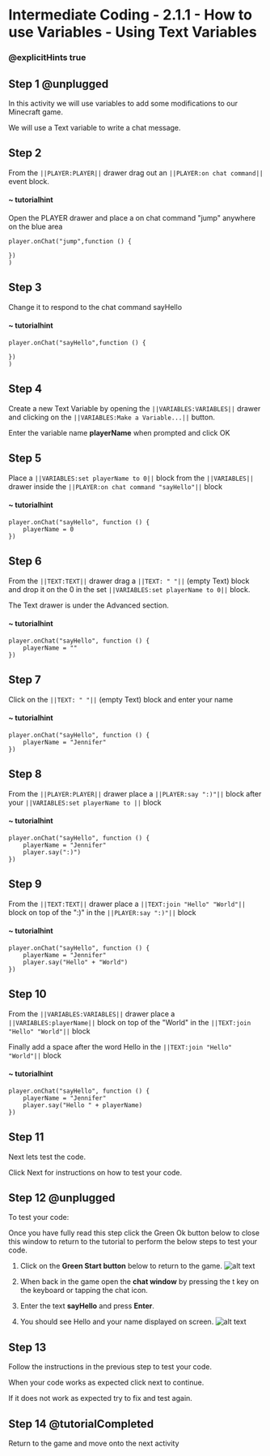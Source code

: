 # Intermediate Coding - 2.1.1 - How to use Variables - Using Text Variables

### @explicitHints true

## Step 1 @unplugged
In this activity we will use variables to add some
modifications to our Minecraft game.

We will use a Text variable to write a chat
message.

## Step 2
From the ``||PLAYER:PLAYER||`` drawer drag out an ``||PLAYER:on chat command||`` event block.
#### ~ tutorialhint
Open the PLAYER drawer and place a on chat command "jump" anywhere on the blue area
```blocks
player.onChat("jump",function () {
 
})
)
```
## Step 3
Change it to respond to the chat command sayHello
#### ~ tutorialhint
```blocks 
player.onChat("sayHello",function () {
 
})
)
```
## Step 4
Create a new Text Variable by opening the
``||VARIABLES:VARIABLES||`` drawer and clicking on the ``||VARIABLES:Make a Variable...||`` button.

Enter the variable name **playerName** when prompted and click OK

## Step 5
Place a ``||VARIABLES:set playerName to 0||`` block from the ``||VARIABLES||`` 
drawer inside the ``||PLAYER:on chat command "sayHello"||`` block

#### ~ tutorialhint
```blocks 
player.onChat("sayHello", function () {
    playerName = 0
})
```

## Step 6
From the ``||TEXT:TEXT||``  drawer drag a ``||TEXT: " "||`` (empty Text) block
and drop it on the 0 in the set ``||VARIABLES:set playerName to 0||`` block.

The Text drawer is under the Advanced section.


#### ~ tutorialhint
```blocks 
player.onChat("sayHello", function () {
    playerName = ""
})
```

## Step 7
Click on the ``||TEXT: " "||`` (empty Text) block and enter your name

#### ~ tutorialhint
```blocks 
player.onChat("sayHello", function () {
    playerName = "Jennifer"
})
```

## Step 8
From the ``||PLAYER:PLAYER||`` drawer place a  ``||PLAYER:say ":)"||`` block after your 
``||VARIABLES:set playerName to ||`` block

#### ~ tutorialhint
```blocks 
player.onChat("sayHello", function () {
    playerName = "Jennifer"
    player.say(":)")
})
```

## Step 9
From the ``||TEXT:TEXT||`` drawer place a  ``||TEXT:join "Hello" "World"||`` 
block on top of the ":)" in the ``||PLAYER:say ":)"||`` block

#### ~ tutorialhint
```blocks 
player.onChat("sayHello", function () {
    playerName = "Jennifer"
    player.say("Hello" + "World")
})
```
## Step 10

From the ``||VARIABLES:VARIABLES||`` drawer place a  ``||VARIABLES:playerName||`` 
block on top of the "World" in the ``||TEXT:join "Hello" "World"||`` block

Finally add a space after the word Hello in the ``||TEXT:join "Hello" "World"||`` block

#### ~ tutorialhint
```blocks 
player.onChat("sayHello", function () {
    playerName = "Jennifer"
    player.say("Hello " + playerName)
})
```
## Step 11
Next lets test the code.

Click Next for instructions on how to test your code.

## Step 12 @unplugged
To test your code:

Once you have fully read this step click the Green Ok button below to close this window to return to the tutorial to perform the below steps to test your code.

1. Click on the **Green Start button** below to return to the game.
![alt text](https://intermediatev3.codingcredentials.com/Lesson2/2.1.1/images/2.jpg?raw=true "Start")


2. When back in the game open the **chat window** by pressing the t key on the keyboard or tapping the chat icon.
3. Enter the text **sayHello** and press **Enter**.
4. You should see Hello and your name displayed on screen.
![alt text](https://intermediatev3.codingcredentials.com/Lesson2/2.1.1/images/1-sayHello.jpg?raw=true "sayHello")

## Step 13
Follow the instructions in the previous step to test your code.

When your code works as expected click next to continue.

If it does not work as expected try to fix and test again.

## Step 14 @tutorialCompleted
Return to the game and move onto the next activity
